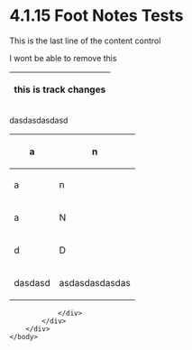 <html dir="LTR" xmlns:mshelp="http://msdn.microsoft.com/mshelp" xmlns:ddue="http://ddue.schemas.microsoft.com/authoring/2003/5" xmlns:xlink="http://www.w3.org/1999/xlink" xmlns:tool="http://www.microsoft.com/tooltip">
    <head>
        <meta http-equiv="Content-Type" content="text/html; CHARSET=utf-8"></meta>
        <meta name="save" content="history"></meta>
        <title>4.1.15 Foot Notes Tests</title>
        <xml>
            <mshelp:toctitle title="4.1.15 Foot Notes Tests"></mshelp:toctitle>
            <mshelp:rltitle title="[MS-CANARYBLOCK]: Foot Notes Tests"></mshelp:rltitle>
            <mshelp:keyword index="A" term="53e35786-a9c1-4b4a-aa6d-15b3c75ee1b9"></mshelp:keyword>
            <mshelp:attr name="DCSext.ContentType" value="open specification"></mshelp:attr>
            <mshelp:attr name="AssetID" value="53e35786-a9c1-4b4a-aa6d-15b3c75ee1b9"></mshelp:attr>
            <mshelp:attr name="TopicType" value="kbRef"></mshelp:attr>
            <mshelp:attr name="DCSext.Title" value="[MS-CANARYBLOCK]: Foot Notes Tests" />
        </xml>
    </head>
    <body>
        <div id="header">
            <h1 class="heading">4.1.15 Foot Notes Tests</h1>
        </div>
        <div id="mainSection">
            <div id="mainBody">
                <div id="allHistory" class="saveHistory"></div>
                <div id="sectionSection0" class="section" name="collapseableSection">
                    

<p>This is the last line of the content control</p>

<p>I wont be able to remove this</p>

<table>
 <thead>
  <tr>
   <th>
   <p>this is track changes</p>
   </th>
  </tr>
 </thead>
</table>

<p>dasdasdasdasd</p>

<table>
 <thead>
  <tr>
   <th>
   <p>a</p>
   </th>
   <th>
   <p>n</p>
   </th>
  </tr>
 </thead>
 <tr>
  <td>
  <p>a</p>
  </td>
  <td>
  <p>n</p>
  </td>
 </tr>
 <tr>
  <td>
  <p>a</p>
  </td>
  <td>
  <p>N</p>
  </td>
 </tr>
 <tr>
  <td>
  <p>d</p>
  </td>
  <td>
  <p>D</p>
  </td>
 </tr>
 <tr>
  <td>
  <p>dasdasd</p>
  </td>
  <td>
  <p>asdasdasdasdas</p>
  </td>
 </tr>
</table>

<p> </p>


                </div>
            </div>
        </div>
    </body>
</html>